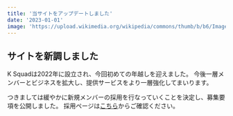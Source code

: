 ```yaml
---
title: '当サイトをアップデートしました'
date: '2023-01-01'
image: 'https://upload.wikimedia.org/wikipedia/commons/thumb/b/b6/Image_created_with_a_mobile_phone.png/1200px-Image_created_with_a_mobile_phone.png'
---
```


## サイトを新調しました

K Squadは2022年に設立され、今回初めての年越しを迎えました。
今後一層メンバーとビジネスを拡大し、提供サービスをより一層強化してまいります。

つきましては緩やかに新規メンバーの採用を行なっていくことを決定し、募集要項を公開しました。
採用ページは[こちら](/careers)からご確認ください。
